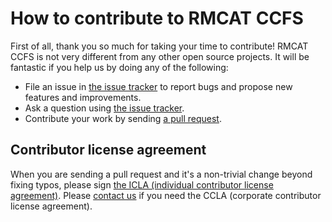 # How to contribute to RMCAT CCFS

First of all, thank you so much for taking your time to contribute! RMCAT CCFS is not very different from any other open source projects. It will be fantastic if you help us by doing any of the following:

- File an issue in [the issue tracker](https://github.com/line/rmcat-ccfs/issues) to report bugs and propose new features and improvements.
- Ask a question using [the issue tracker](https://github.com/line/rmcat-ccfs/issues).
- Contribute your work by sending [a pull request](https://github.com/line/rmcat-ccfs/pulls).



## Contributor license agreement

When you are sending a pull request and it's a non-trivial change beyond fixing typos, please sign [the ICLA (individual contributor license agreement)](https://cla-assistant.io/line/rmcat-ccfs). Please [contact us](mailto:dl_oss_dev@linecorp.com) if you need the CCLA (corporate contributor license agreement).